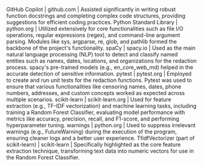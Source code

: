 GitHub Copilot | github.com | Assisted significantly in writing robust function docstrings and completing complex code structures, providing suggestions for efficient coding practices.
Python Standard Library | python.org | Utilized extensively for core functionalities such as file I/O operations, regular expressions (regex), and command-line argument parsing. Modules like sys, argparse, re, glob, and pathlib formed the backbone of the project's functionality.
spaCy | spacy.io | Used as the main natural language processing (NLP) tool to detect and classify named entities such as names, dates, locations, and organizations for the redaction process. spacy's pre-trained models (e.g., en_core_web_md) helped in the accurate detection of sensitive information.
pytest | pytest.org | Employed to create and run unit tests for the redaction functions. Pytest was used to ensure that various functionalities like censoring names, dates, phone numbers, addresses, and custom concepts worked as expected across multiple scenarios.
scikit-learn | scikit-learn.org | Used for feature extraction (e.g., TF-IDF vectorization) and machine learning tasks, including training a Random Forest Classifier, evaluating model performance with metrics like accuracy, precision, recall, and F1-score, and performing hyperparameter tuning.
warnings | python.org | Used to suppress irrelevant warnings (e.g., FutureWarning) during the execution of the program, ensuring cleaner logs and a better user experience.
TfidfVectorizer (part of scikit-learn) | scikit-learn | Specifically highlighted as the core feature extraction technique, transforming text data into numeric vectors for use in the Random Forest Classifier.
